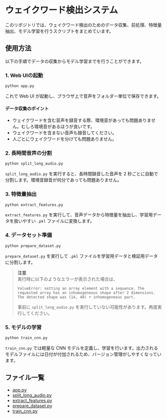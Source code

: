 # ウェイクワード検出システム

このリポジトリでは、ウェイクワード検出のためのデータ収集、前処理、特徴量抽出、モデル学習を行うスクリプトをまとめています。

## 使用方法

以下の手順でデータの収集からモデル学習までを行うことができます。

### 1. Web UIの起動

```bash
python app.py
```
これで Web UI が起動し、ブラウザ上で音声をフォルダー単位で保存できます。

#### データ収集のポイント

- ウェイクワードを含む音声を録音する際、環境音があっても問題ありません。むしろ環境音があるほうが良いです。
- ウェイクワードを含まない音声も録音してください。
- 人ごとにウェイクワードを分けても問題ありません。

### 2. 長時間音声の分割

```bash
python split_long_audio.py
```

`split_long_audio.py` を実行すると、長時間録音した音声を 2 秒ごとに自動で分割します。環境音録音が何分であっても問題ありません。

### 3. 特徴量抽出

```bash
python extract_features.py
```

`extract_features.py` を実行して、音声データから特徴量を抽出し、学習用データを扱いやすい `.pkl` ファイルに変換します。

### 4. データセット準備

```bash
python prepare_dataset.py
```

`prepare_dataset.py` を実行して `.pkl` ファイルを学習用データと検証用データに分割します。

> **注意**  
> 実行時に以下のようなエラーが表示された場合は、  
> ```text
> ValueError: setting an array element with a sequence. The requested array has an inhomogeneous shape after 2 dimensions. The detected shape was (14, 40) + inhomogeneous part.
> ```  
> 事前に `split_long_audio.py` を実行していない可能性があります。再度実行してください。

### 5. モデルの学習

```bash
python train_cnn.py
```

`train_cnn.py` では軽量な CNN モデルを定義し、学習を行います。出力されるモデルファイルには日付が付加されるため、バージョン管理がしやすくなっています。

## ファイル一覧

- [app.py](./app.py)
- [split_long_audio.py](./split_long_audio.py)
- [extract_features.py](./extract_features.py)
- [prepare_dataset.py](./prepare_dataset.py)
- [train_cnn.py](./train_cnn.py)

